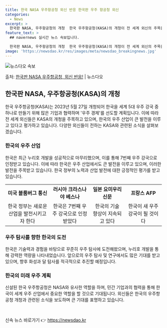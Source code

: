 ```yaml
---
title: 한국 NASA 우주항공청 외신 반응 한국판 우주 항공청 외신
categories:
  - News
excerpt: >
  한국판 NASA, 우주항공청의 개청  한국 우주항공청(KASA)의 개청이 전 세계 외신의 주목을 받고 있습니…
feature_text: >
  ## navernews 실시간 뉴스 속보입니다.

  한국판 NASA, 우주항공청의 개청  한국 우주항공청(KASA)의 개청이 전 세계 외신의 주목을 받고 있습니…
image: 'https://newsdao.kr/res/images/meta/newsdao_breakingnews.jpg'
---
```


![뉴스다오 속보](https://newsdao.kr/res/images/meta/newsdao_breakingnews.jpg)

<p>출처: <a href="https://newsdao.kr/4562" rel="dofollow">한국판 NASA 우주항공청, 외신 반응!</a> | 뉴스다오</p>

<h2 data-ke-size="size26">한국판 NASA, 우주항공청(KASA)의 개청</h2>
<p data-ke-size="size16">한국 우주항공청(KASA)는 2023년 5월 27일 개청되어 한국을 세계 5대 우주 강국 중 하나로 만들기 위해 많은 기업과 협력하며 '우주 경제'를 선도할 계획입니다. 이에 따라 전 세계 외신들은 KASA의 개청을 주목하고 있으며, 한국의 우주 산업이 큰 발전을 이루고 있다고 평가하고 있습니다. 다양한 외신들이 전하는 KASA와 관련된 소식을 살펴보겠습니다.</p>

<h3>한국의 우주 산업</h3>
<p data-ke-size="size16">한국은 최근 누리호 개발을 성공적으로 마무리했으며, 이를 통해 7번째 우주 강국으로 인정받고 있습니다. 이에 따라 한국은 우주 산업에서도 큰 발전을 이루고 있으며, 이러한 발전을 주목받고 있습니다. 한국 정부의 노력과 산업 발전에 대한 긍정적인 평가를 받고 있습니다.</p>
<table>
<tbody>
<tr>
<td style="text-align: center; height: 17px;"><b>미국 블룸버그 통신</b></td>
<td style="text-align: center; height: 17px;"><b>러시아 크라스나야 베스나</b></td>
<td style="text-align: center; height: 17px;"><b>일본 요미우리신문</b></td>
<td style="text-align: center; height: 17px;"><b>프랑스 AFP</b></td>
</tr>
<tr>
<td style="text-align: center; height: 17px;">한국 정부는 새로운 산업을 발전시키고자 한다</td>
<td style="text-align: center; height: 17px;">한국은 7번째 우주 강국으로 인정받았다</td>
<td style="text-align: center; height: 17px;">한국의 기술 향상이 지속되고 있다</td>
<td style="text-align: center; height: 17px;">한국이 새 우주 강국이 될 것이다</td>
</tr>
</tbody>
</table>

<h3>우주 탐사를 향한 한국의 도전</h3>
<p data-ke-size="size16">한국은 기술력과 경험을 바탕으로 꾸준히 우주 탐사에 도전해왔으며, 누리호 개발을 통해 강력한 역량을 나타내었습니다. 앞으로의 우주 탐사 및 연구에서도 많은 기대를 받고 있으며, 향후 화성과 달 탐사를 적극적으로 추진할 예정입니다.</p>

<h3>한국의 미래 우주 계획</h3>
<p data-ke-size="size16">신설된 한국 우주항공청은 NASA와 유사한 역할을 하며, 민간 기업과의 협력을 통해 한국이 세계 우주 산업에서 중요한 역할을 할 것으로 기대됩니다. 외신들은 한국의 우주항공청 개청과 관련된 소식을 보도하며 큰 기대를 표명하고 있습니다.</p>

<p data-ke-size="size16">&nbsp;</p> 

신속 뉴스 바로가기 👉 <a href="https://newsdao.kr" rel="dofollow">https://newsdao.kr</a>


